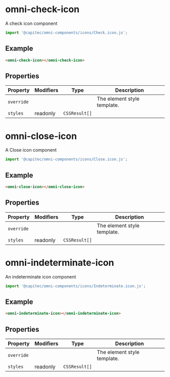 # omni-check-icon

A check icon component

```js 
import '@capitec/omni-components/icons/Check.icon.js'; 
```

## Example

```html
<omni-check-icon></omni-check-icon>
```

## Properties

| Property   | Modifiers | Type          | Description                 |
|------------|-----------|---------------|-----------------------------|
| `override` |           |               | The element style template. |
| `styles`   | readonly  | `CSSResult[]` |                             |


# omni-close-icon

A Close icon component

```js 
import '@capitec/omni-components/icons/Close.icon.js'; 
```

## Example

```html
<omni-close-icon></omni-close-icon>
```

## Properties

| Property   | Modifiers | Type          | Description                 |
|------------|-----------|---------------|-----------------------------|
| `override` |           |               | The element style template. |
| `styles`   | readonly  | `CSSResult[]` |                             |


# omni-indeterminate-icon

An indeterminate icon component

```js 
import '@capitec/omni-components/icons/Indeterminate.icon.js'; 
```

## Example

```html
<omni-indeterminate-icon></omni-indeterminate-icon>
```

## Properties

| Property   | Modifiers | Type          | Description                 |
|------------|-----------|---------------|-----------------------------|
| `override` |           |               | The element style template. |
| `styles`   | readonly  | `CSSResult[]` |                             |
